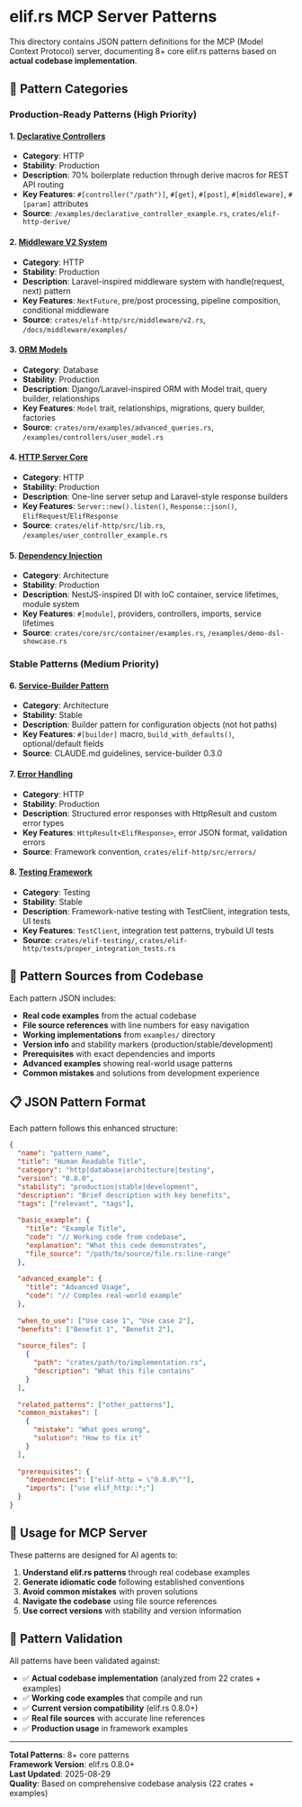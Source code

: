 # elif.rs MCP Server Patterns

This directory contains JSON pattern definitions for the MCP (Model Context Protocol) server, documenting 8+ core elif.rs patterns based on **actual codebase implementation**.

## 🎯 Pattern Categories

### **Production-Ready Patterns** (High Priority)

#### 1. [Declarative Controllers](./declarative_controllers.json)
- **Category**: HTTP
- **Stability**: Production
- **Description**: 70% boilerplate reduction through derive macros for REST API routing
- **Key Features**: `#[controller("/path")]`, `#[get]`, `#[post]`, `#[middleware]`, `#[param]` attributes
- **Source**: `/examples/declarative_controller_example.rs`, `crates/elif-http-derive/`

#### 2. [Middleware V2 System](./middleware_v2_system.json)
- **Category**: HTTP  
- **Stability**: Production
- **Description**: Laravel-inspired middleware system with handle(request, next) pattern
- **Key Features**: `NextFuture`, pre/post processing, pipeline composition, conditional middleware
- **Source**: `crates/elif-http/src/middleware/v2.rs`, `/docs/middleware/examples/`

#### 3. [ORM Models](./orm_models.json)
- **Category**: Database
- **Stability**: Production
- **Description**: Django/Laravel-inspired ORM with Model trait, query builder, relationships
- **Key Features**: `Model` trait, relationships, migrations, query builder, factories
- **Source**: `crates/orm/examples/advanced_queries.rs`, `/examples/controllers/user_model.rs`

#### 4. [HTTP Server Core](./http_server_core.json)  
- **Category**: HTTP
- **Stability**: Production
- **Description**: One-line server setup and Laravel-style response builders
- **Key Features**: `Server::new().listen()`, `Response::json()`, `ElifRequest`/`ElifResponse`
- **Source**: `crates/elif-http/src/lib.rs`, `/examples/user_controller_example.rs`

#### 5. [Dependency Injection](./dependency_injection.json)
- **Category**: Architecture
- **Stability**: Production  
- **Description**: NestJS-inspired DI with IoC container, service lifetimes, module system
- **Key Features**: `#[module]`, providers, controllers, imports, service lifetimes
- **Source**: `crates/core/src/container/examples.rs`, `/examples/demo-dsl-showcase.rs`

### **Stable Patterns** (Medium Priority)

#### 6. [Service-Builder Pattern](./service_builder_pattern.json)
- **Category**: Architecture
- **Stability**: Stable
- **Description**: Builder pattern for configuration objects (not hot paths)
- **Key Features**: `#[builder]` macro, `build_with_defaults()`, optional/default fields
- **Source**: CLAUDE.md guidelines, service-builder 0.3.0

#### 7. [Error Handling](./error_handling.json)
- **Category**: HTTP
- **Stability**: Production
- **Description**: Structured error responses with HttpResult and custom error types
- **Key Features**: `HttpResult<ElifResponse>`, error JSON format, validation errors
- **Source**: Framework convention, `crates/elif-http/src/errors/`

#### 8. [Testing Framework](./testing_framework.json)
- **Category**: Testing
- **Stability**: Stable
- **Description**: Framework-native testing with TestClient, integration tests, UI tests
- **Key Features**: `TestClient`, integration test patterns, trybuild UI tests
- **Source**: `crates/elif-testing/`, `crates/elif-http/tests/proper_integration_tests.rs`

## 📁 Pattern Sources from Codebase

Each pattern JSON includes:

- **Real code examples** from the actual codebase
- **File source references** with line numbers for easy navigation  
- **Working implementations** from `examples/` directory
- **Version info** and stability markers (production/stable/development)
- **Prerequisites** with exact dependencies and imports
- **Advanced examples** showing real-world usage patterns
- **Common mistakes** and solutions from development experience

## 📋 JSON Pattern Format

Each pattern follows this enhanced structure:

```json
{
  "name": "pattern_name",
  "title": "Human Readable Title", 
  "category": "http|database|architecture|testing",
  "version": "0.8.0",
  "stability": "production|stable|development",
  "description": "Brief description with key benefits",
  "tags": ["relevant", "tags"],
  
  "basic_example": {
    "title": "Example Title",
    "code": "// Working code from codebase",
    "explanation": "What this code demonstrates",
    "file_source": "/path/to/source/file.rs:line-range"
  },
  
  "advanced_example": {
    "title": "Advanced Usage",
    "code": "// Complex real-world example"
  },
  
  "when_to_use": ["Use case 1", "Use case 2"],
  "benefits": ["Benefit 1", "Benefit 2"],
  
  "source_files": [
    {
      "path": "crates/path/to/implementation.rs",
      "description": "What this file contains"
    }
  ],
  
  "related_patterns": ["other_patterns"],
  "common_mistakes": [
    {
      "mistake": "What goes wrong",
      "solution": "How to fix it"
    }
  ],
  
  "prerequisites": {
    "dependencies": ["elif-http = \"0.8.0\""],
    "imports": ["use elif_http::*;"]
  }
}
```

## 🎯 Usage for MCP Server

These patterns are designed for AI agents to:

1. **Understand elif.rs patterns** through real codebase examples
2. **Generate idiomatic code** following established conventions  
3. **Avoid common mistakes** with proven solutions
4. **Navigate the codebase** using file source references
5. **Use correct versions** with stability and version information

## 🔧 Pattern Validation

All patterns have been validated against:
- ✅ **Actual codebase implementation** (analyzed from 22 crates + examples)
- ✅ **Working code examples** that compile and run
- ✅ **Current version compatibility** (elif.rs 0.8.0+)
- ✅ **Real file sources** with accurate line references
- ✅ **Production usage** in framework examples

---

**Total Patterns**: 8+ core patterns  
**Framework Version**: elif.rs 0.8.0+  
**Last Updated**: 2025-08-29  
**Quality**: Based on comprehensive codebase analysis (22 crates + examples)